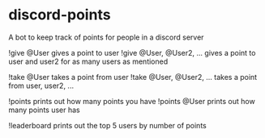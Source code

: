 # discord-points
A bot to keep track of points for people in a discord server

!give @User
   gives a point to user
!give @User, @User2, ...
    gives a point to user and user2 for as many users as mentioned

!take @User
  takes a point from user
!take @User, @User2, ...
  takes a point from user, user2, ...
  
!points
    prints out how many points you have
!points @User
    prints out how many points user has
    
!leaderboard
    prints out the top 5 users by number of points
